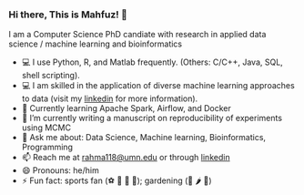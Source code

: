 ### Hi there, This is Mahfuz! 👋
I am a Computer Science PhD candiate with research in applied data science / machine learning and bioinformatics
- :computer: I use Python, R, and Matlab frequently. (Others: C/C++, Java, SQL, shell scripting).
- :computer: I am skilled in the application of diverse machine learning approaches to data (visit my [linkedin](https://www.linkedin.com/in/mahfuzur-rahman-ahm/) for more information).
- 🌱 Currently learning Apache Spark, Airflow, and Docker
- 🔭 I’m currently writing a manuscript on reproducibility of experiments using MCMC
- 💬 Ask me about: Data Science, Machine learning, Bioinformatics, Programming 
- 📫 Reach me at rahma118@umn.edu or through [linkedin](https://www.linkedin.com/in/mahfuzur-rahman-ahm/)
- 😄 Pronouns: he/him
- ⚡ Fun fact: sports fan (:soccer: :football: :basketball: :tennis:); gardening (:leafy_green: :hot_pepper: :tomato:)

<!--
**mahfuz05062/mahfuz05062** is a ✨ _special_ ✨ repository because its `README.md` (this file) appears on your GitHub profile.

Here are some ideas to get you started:

- 🔭 I’m currently working on ...
- 🌱 I’m currently learning ...
- 👯 I’m looking to collaborate on ...
- 🤔 I’m looking for help with ...
- 💬 Ask me about ...
- 📫 How to reach me: ...
- 😄 Pronouns: ...
- ⚡ Fun fact: ...

- Help: https://guides.github.com/pdfs/markdown-cheatsheet-online.pdf
- https://github.com/ikatyang/emoji-cheat-sheet/blob/master/README.md
- https://github.com/chienleow
-->
